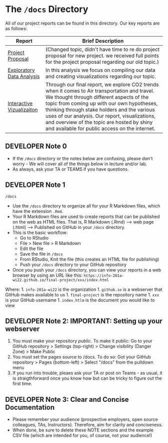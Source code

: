 

# The `/docs` Directory

All of our project reports can be found in this directory. Our key
reports are as follows:

| Report                                                                                                      | Brief Description                                                                                                                                                                                                                                                                                                                                                                         |
|----------------------------------|--------------------------------------|
| [Project Proposal](https://canvas.uw.edu/courses/1581407/assignments/7723738)                     | (Changed topic, didn't have time to re do project proposal for new project. we received full points for the project proposal regarding our old topic.)                                                                                                                                                                                                                                    |
| [Exploratory Data Analysis](https://github.com/info201a-au2022/projet-group-8-ad/blob/main/docs/index.Rmd) | In this analysis we focus on compiling our data and creating visualizations regarding our topic.                                                                                                                                                                                                                                                                                          |
| [Interactive Vizualizaiton](https://mmk49.shinyapps.io/source/)                                             | Through our final report, we explore CO2 trends when it comes to Air transportation and travel. We thought through different aspects of the topic from coming up with our own hypotheses, thinking through stake holders and the various uses of our analysis. Our report, visualizations, and overview of the topic are hosted by shiny and available for public access on the internet. |

## DEVELOPER Note 0

-   If the `/docs` directory or the notes below are confusing, please
    don't worry - We will cover all of the things below in lecture
    and/or lab.
-   As always, ask your TA or TEAMS if you have questions.

## DEVELOPER Note 1

`/docs`

-   Use the `/docs` directory to organize all for your R Markdown files,
    which have the extension `.Rmd`.
-   Your R Markdown files are used to create reports that can be
    published on the web as HTML files. That is, R Markdown (.Rmd) --\>
    web page (.html) --\> Published on GitHub in your `/docs` directory.
-   This is the basic workflow:
    -   Go to RStudio
    -   File \> New file \> R Markdown
    -   Edit the file
    -   Save the file in `/docs`
    -   From RStudio, Knit the file (this creates an HTML file for
        publishing)
    -   Push your `/docs` directory to your GitHub repository
-   Once you push your `/docs` directory, you can view your reports in a
    web browser by using an URL like this:
    `https://info-201a-wi22.github.io/final-project/xxx/index.html`

Where: 1. `info-201a-wi22` is the organization 1. `github.io` is a
webserver that GitHub makes available to us 1. `final-project` is the
repository name 1. `xxx` is your GitHub username 1. `index.htlm` is the
document you would like to view

## DEVELOPER Note 2: IMPORTANT: Setting up your webserver

1.  You must make your repository *public*. To make it public: Go to
    your GitHub repository \> Settings (top-right) \> Change visibility
    (Danger Zone) \> Make Public
2.  You must set the pages source to /docs. To do so: Got your GitHub
    repository \> Pages (bottom-left) \> Select "/docs" from the
    pulldown menu
3.  If you run into trouble, pleaes ask your TA or post on Teams - as
    usual, it is straigthforward once you know how but can be tricky to
    figure out the first time.

## DEVELOPER Note 3: Clear and Concise Documentation

-   Please remember your audience (prospective employers, open source
    colleagues, TAs, Instructors). Therefore, aim for clarity and
    conciseness.
-   When done, be sure to delete these NOTE sections and the example CSV
    file (which are intended for you, of course, not your audience!)
